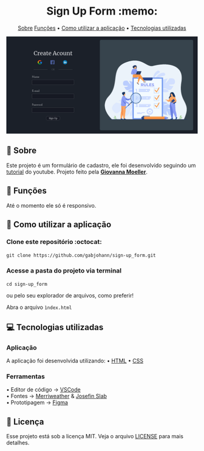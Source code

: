<h1 align="center">Sign Up Form :memo: </h1>

<p align="center">
  <a href="#--sobre">Sobre</a> 
  <a href="#--funcoes">Funções</a> •
  <a href="#--como-utilizar-a-aplicacao">Como utilizar a aplicação</a> •
  <a href="#--tecnologias-utilizadas">Tecnologias utilizadas</a> 
</p>

![home](.github/homepage.png)

## [](https://github.com/gabjohann/sign-up_form#--sobre):page_facing_up: Sobre

Este projeto é um formulário de cadastro, ele foi desenvolvido seguindo um [tutorial](https://youtu.be/jAr98quOZMY) do youtube. 
Projeto feito pela [**Giovanna Moeller**](https://github.com/giovannamoeller).

## [](https://github.com/gabjohann/NLW04-move.it#--funcoes):dart: Funções

Até o momento ele só é responsivo.

## [](https://github.com/gabjohann/NLW04-move.it#--como-utilizar-a-aplicacao):space_invader: Como utilizar a aplicação


### Clone este repositório :octocat:

``git clone https://github.com/gabjohann/sign-up_form.git`` 

### Acesse a pasta do projeto via terminal 

``cd sign-up_form``

ou pelo seu explorador de arquivos, como preferir! <br />

Abra o arquivo ``ìndex.html``

## [](https://github.com/gabjohann/NLW04-move.it#--tecnologias-utilizadas)💻 Tecnologias utilizadas

### Aplicação

A aplicação foi desenvolvida utilizando:
• [HTML](https://developer.mozilla.org/pt-BR/docs/Web/HTML) 
• [CSS](https://developer.mozilla.org/pt-BR/docs/Web/CSS) 


### Ferramentas

• Editor de código -> [VSCode](https://code.visualstudio.com/) <br />
• Fontes -> [Merriweather](https://fonts.google.com/specimen/Merriweather?preview.text_type=custom) & [Josefin Slab](https://fonts.google.com/specimen/Josefin+Slab?preview.text_type=custom) <br />
• Prototipagem -> [Figma](https://www.figma.com/)


## 📝 Licença

Esse projeto está sob a licença MIT. Veja o arquivo [LICENSE](https://github.com/gabjohann/move.it-NLW-04/blob/main/LICENSE) para mais detalhes. 
